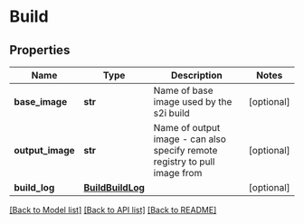# Build

## Properties
Name | Type | Description | Notes
------------ | ------------- | ------------- | -------------
**base_image** | **str** | Name of base image used by the s2i build  | [optional]
**output_image** | **str** | Name of output image - can also specify remote registry to pull image from  | [optional]
**build_log** | [**BuildBuildLog**](BuildBuildLog.md) |  | [optional]

[[Back to Model list]](../README.md#documentation-for-models) [[Back to API list]](../README.md#documentation-for-api-endpoints) [[Back to README]](../README.md)

